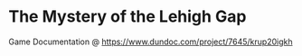 # The Mystery of the Lehigh Gap 

Game Documentation @ https://www.dundoc.com/project/7645/krup20igkh
